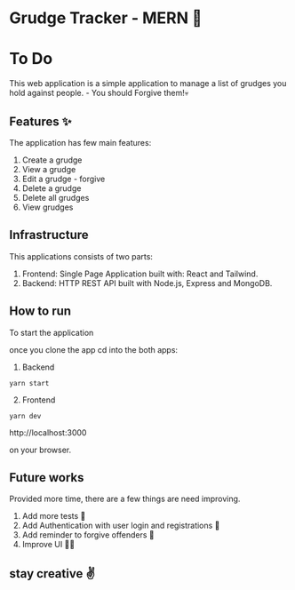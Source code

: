 # Grudge Tracker - MERN 🚀

# To Do

This web application is a simple application to manage a list of grudges you hold against people. - You should Forgive them!💀

## Features ✨

The application has few main features:

1. Create a grudge
2. View a grudge
3. Edit a grudge - forgive
4. Delete a grudge
5. Delete all grudges
6. View grudges



## Infrastructure

This applications consists of two parts:

1. Frontend: Single Page Application built with: React and Tailwind.
2. Backend: HTTP REST API built with Node.js, Express and MongoDB.

## How to run

To start the application

once you clone the app cd into the both apps:

1. Backend
```console
yarn start
```
2. Frontend
```console
yarn dev
```
http://localhost:3000

on your browser.

## Future works

Provided more time, there are a few things are need improving.

1. Add more tests 🧪
2. Add Authentication with user login and registrations 🔐
3. Add reminder to forgive offenders 🔔
4. Improve UI 👌🏽


## stay creative ✌️ 

